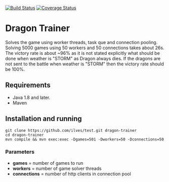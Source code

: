 [![Build Status](https://secure.travis-ci.org/ilves/test.svg)](https://travis-ci.org/ilves/test)
[![Coverage Status](https://coveralls.io/repos/github/ilves/test/badge.svg?branch=master)](https://coveralls.io/github/ilves/test?branch=master)

Dragon Trainer
==============

Solves the game using worker threads, task que and connection pooling.
Solving 5000 games using 50 workers and 50 connections takes about 26s.
The victory rate is about ~96% as it is not stated explicitly what should be done
when weather is "STORM" as Dragon always dies. If the dragons are not sent to
the battle when weather is "STORM" then the victory rate should be 100%.

## Requirements

* Java 1.8 and later.
* Maven

## Installation and running

```
git clone https://github.com/ilves/test.git dragon-trainer
cd dragon-trainer
mvn compile && mvn exec:exec -Dgames=501 -Dworkers=50 -Dconnections=50
```

### Parameters
* **games** = number of games to run
* **workers** = number of game solver threads
* **connections** = number of http clients in connection pool